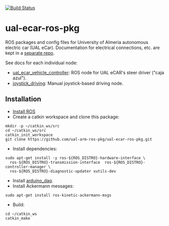 [![Build Status](https://travis-ci.org/ual-arm-ros-pkg/ual-ecar-ros-pkg.svg?branch=master)](https://travis-ci.org/ual-arm-ros-pkg/ual-ecar-ros-pkg)

# ual-ecar-ros-pkg
ROS packages and config files for University of Almeria autonomous electric car (UAL eCar). Documentation for electrical connections, etc. are kept in a [separate repo](https://github.com/ual-arm/ual-ecar-docs).

See docs for each individual node:
  * [ual_ecar_vehicle_controller](https://github.com/ual-arm-ros-pkg/ual-ecar-ros-pkg/tree/master/steer_controller): ROS node for UAL eCAR's steer driver ("caja azul").
  * [joystick_driving](https://github.com/ual-arm-ros-pkg/ual-ecar-ros-pkg/tree/master/joystick_driving): Manual joystick-based driving node.


## Installation

* [Install ROS](http://wiki.ros.org/indigo/Installation)
* Create a catkin workspace and clone this package:
```
mkdir -p ~/catkin_ws/src
cd ~/catkin_ws/src
catkin_init_workspace
git clone https://github.com/ual-arm-ros-pkg/ual-ecar-ros-pkg.git
```

* Install dependencies:
```
sudo apt-get install -y ros-${ROS_DISTRO}-hardware-interface \
  ros-${ROS_DISTRO}-transmission-interface  ros-${ROS_DISTRO}-controller-manager \
  ros-${ROS_DISTRO}-diagnostic-updater xutils-dev
```

* Install [arduino_daq](https://github.com/ual-arm-ros-pkg/arduino-daq-ros-pkg).
* Install Ackermann messages:
```
sudo apt-get install ros-kinetic-ackermann-msgs
```

* Build:
```
cd ~/catkin_ws
catkin_make
```
